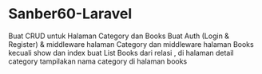 # Sanber60-Laravel

Buat CRUD untuk Halaman Category dan Books
Buat Auth (Login & Register) & middleware halaman Category dan middleware halaman Books kecuali show dan index
buat List Books dari relasi , di halaman detail category
tampilakan nama category di halaman books
